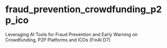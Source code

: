 # fraud_prevention_crowdfunding_p2p_ico
Leveraging AI Tools for Fraud Prevention and Early Warning on Crowdfunding, P2P Platforms and ICOs [FinAI D7]
